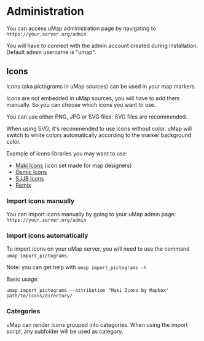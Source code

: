 # Administration

You can access uMap administration page by navigating to `https://your.server.org/admin`

You will have to connect with the admin account created during installation. Default admin username is "umap".

## Icons

Icons (aka pictograms in uMap sources) can be used in your map markers.

Icons are not embedded in uMap sources, you will have to add them manually. So you can choose which icons you want to use.

You can use either PNG, JPG or SVG files. SVG files are recommended.

When using SVG, it's recommended to use icons without color. uMap will switch to white colors
automatically according to the marker background color.

Example of icons libraries you may want to use:

- [Maki Icons](https://labs.mapbox.com/maki-icons/) (icon set made for map designers)
- [Osmic Icons](https://gitlab.com/gmgeo/osmic)
- [SJJB Icons](http://www.sjjb.co.uk/mapicons/contactsheet)
- [Remix](https://remixicon.com/)

### Import icons manually

You can import icons manually by going to your uMap admin page: `https://your.server.org/admin`

### Import icons automatically

To import icons on your uMap server, you will need to use the command `umap import_pictograms`.

Note: you can get help with `umap import_pictograms -h`

Basic usage:

    umap import_pictograms --attribution "Maki Icons by Mapbox" path/to/icons/directory/

### Categories

uMap can render icons grouped into categories. When using the import script, any
subfolder will be used as category.
